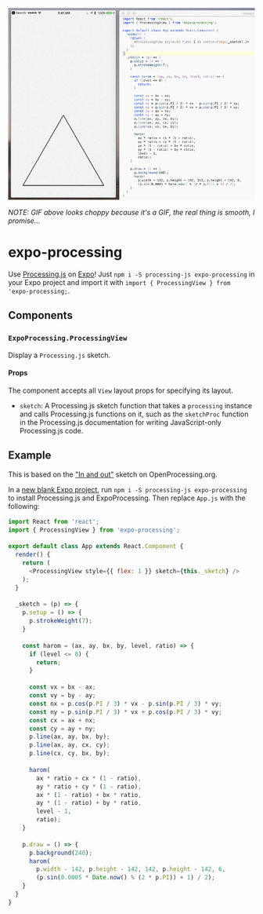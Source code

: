 ![demo](demo.gif "demo")

*NOTE: GIF above looks choppy because it's a GIF, the real thing is smooth, I promise...*

# expo-processing

Use [Processing.js](http://processingjs.org) on [Expo](https://expo.io)! Just
`npm i -S processing-js expo-processing` in your Expo project and import it with
`import { ProcessingView } from 'expo-processing;`.

## Components

### `ExpoProcessing.ProcessingView`

Display a `Processing.js` sketch.

#### Props

The component accepts all `View` layout props for specifying its layout.

- `sketch`: A Processing.js sketch function that takes a `processing` instance
  and calls Processing.js functions on it, such as the `sketchProc` function in
  the Processing.js documentation for writing JavaScript-only Processing.js
  code.

## Example

This is based on
the ["In and out"](https://www.openprocessing.org/sketch/434617) sketch on
OpenProcessing.org.

In
a
[new blank Expo project](https://docs.expo.io/versions/v18.0.0/guides/up-and-running.html),
run `npm i -S processing-js expo-processing` to install Processing.js and ExpoProcessing. Then replace
`App.js` with the following:

```js
import React from 'react';
import { ProcessingView } from 'expo-processing';

export default class App extends React.Component {
  render() {
    return (
      <ProcessingView style={{ flex: 1 }} sketch={this._sketch} />
    );
  }

  _sketch = (p) => {
    p.setup = () => {
      p.strokeWeight(7);
    }

    const harom = (ax, ay, bx, by, level, ratio) => {
      if (level <= 0) {
        return;
      }

      const vx = bx - ax;
      const vy = by - ay;
      const nx = p.cos(p.PI / 3) * vx - p.sin(p.PI / 3) * vy;
      const ny = p.sin(p.PI / 3) * vx + p.cos(p.PI / 3) * vy;
      const cx = ax + nx;
      const cy = ay + ny;
      p.line(ax, ay, bx, by);
      p.line(ax, ay, cx, cy);
      p.line(cx, cy, bx, by);

      harom(
        ax * ratio + cx * (1 - ratio),
        ay * ratio + cy * (1 - ratio),
        ax * (1 - ratio) + bx * ratio,
        ay * (1 - ratio) + by * ratio,
        level - 1,
        ratio);
    }

    p.draw = () => {
      p.background(240);
      harom(
        p.width - 142, p.height - 142, 142, p.height - 142, 6,
        (p.sin(0.0005 * Date.now() % (2 * p.PI)) + 1) / 2);
    }
  }
}
````
